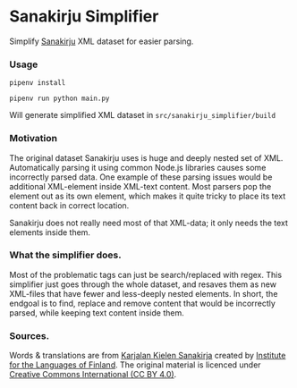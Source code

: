 # Sanakirju Simplifier

Simplify [Sanakirju](https://github.com/stscoundrel/sanakirju) XML dataset for easier parsing.

### Usage

`pipenv install`

`pipenv run python main.py`

Will generate simplified XML dataset in `src/sanakirju_simplifier/build`

### Motivation

The original dataset Sanakirju uses is huge and deeply nested set of XML. Automatically parsing it using common Node.js libraries causes some incorrectly parsed data. One example of these parsing issues would be additional XML-element inside XML-text content. Most parsers pop the element out as its own element, which makes it quite tricky to place its text content back in correct location.

Sanakirju does not really need most of that XML-data; it only needs the text elements inside them. 

### What the simplifier does.

Most of the problematic tags can just be search/replaced with regex. This simplifier just goes through the whole dataset, and resaves them as new XML-files that have fewer and less-deeply nested elements. In short, the endgoal is to find, replace and remove content that would be incorrectly parsed, while keeping text content inside them.

### Sources.

Words & translations are from [Karjalan Kielen Sanakirja](http://kaino.kotus.fi/cgi-bin/kks/kks_etusivu.cgi) created by [Institute for the Languages of Finland](https://www.kotus.fi/en). The original material is licenced under [Creative Commons International (CC BY 4.0)](https://creativecommons.org/licenses/by/4.0/).
